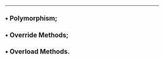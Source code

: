 --------------------------
• Polymorphism;
--------------------------
• Override Methods;
-------------------------
• Overload Methods.
-------------------------
